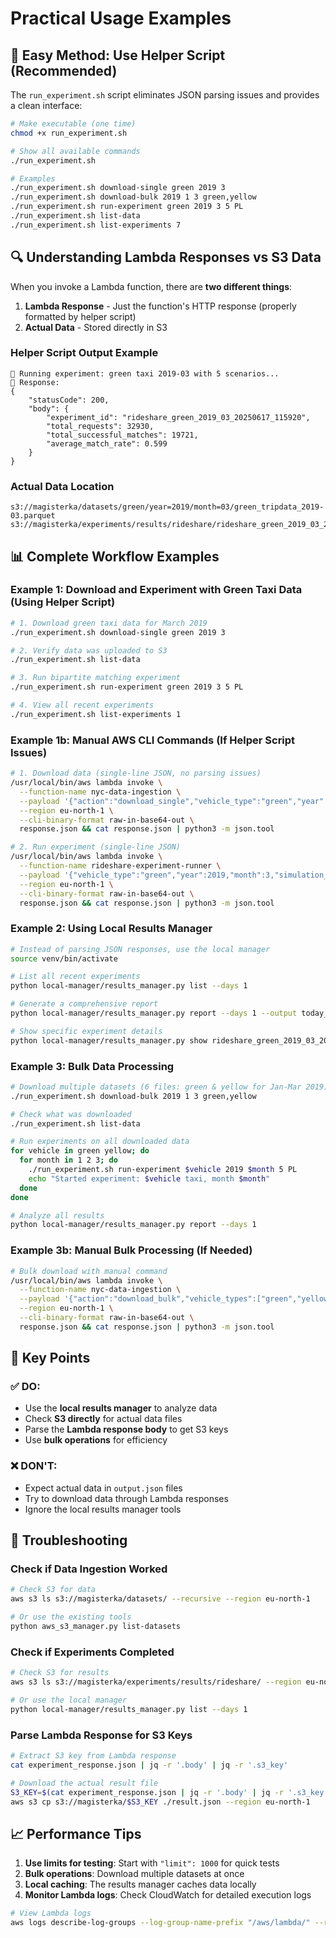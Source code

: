 # Practical Usage Examples

## 🎯 **Easy Method: Use Helper Script (Recommended)**

The `run_experiment.sh` script eliminates JSON parsing issues and provides a clean interface:

```bash
# Make executable (one time)
chmod +x run_experiment.sh

# Show all available commands
./run_experiment.sh

# Examples
./run_experiment.sh download-single green 2019 3
./run_experiment.sh download-bulk 2019 1 3 green,yellow
./run_experiment.sh run-experiment green 2019 3 5 PL
./run_experiment.sh list-data
./run_experiment.sh list-experiments 7
```

## 🔍 Understanding Lambda Responses vs S3 Data

When you invoke a Lambda function, there are **two different things**:

1. **Lambda Response** - Just the function's HTTP response (properly formatted by helper script)
2. **Actual Data** - Stored directly in S3

### Helper Script Output Example
```
🧪 Running experiment: green taxi 2019-03 with 5 scenarios...
📄 Response:
{
    "statusCode": 200,
    "body": {
        "experiment_id": "rideshare_green_2019_03_20250617_115920",
        "total_requests": 32930,
        "total_successful_matches": 19721,
        "average_match_rate": 0.599
    }
}
```

### Actual Data Location
```
s3://magisterka/datasets/green/year=2019/month=03/green_tripdata_2019-03.parquet
s3://magisterka/experiments/results/rideshare/rideshare_green_2019_03_20250617_115920_results.json
```

## 📊 Complete Workflow Examples

### Example 1: Download and Experiment with Green Taxi Data (Using Helper Script)

```bash
# 1. Download green taxi data for March 2019
./run_experiment.sh download-single green 2019 3

# 2. Verify data was uploaded to S3
./run_experiment.sh list-data

# 3. Run bipartite matching experiment
./run_experiment.sh run-experiment green 2019 3 5 PL

# 4. View all recent experiments
./run_experiment.sh list-experiments 1
```

### Example 1b: Manual AWS CLI Commands (If Helper Script Issues)

```bash
# 1. Download data (single-line JSON, no parsing issues)
/usr/local/bin/aws lambda invoke \
  --function-name nyc-data-ingestion \
  --payload '{"action":"download_single","vehicle_type":"green","year":2019,"month":3}' \
  --region eu-north-1 \
  --cli-binary-format raw-in-base64-out \
  response.json && cat response.json | python3 -m json.tool

# 2. Run experiment (single-line JSON)
/usr/local/bin/aws lambda invoke \
  --function-name rideshare-experiment-runner \
  --payload '{"vehicle_type":"green","year":2019,"month":3,"simulation_range":5,"acceptance_function":"PL"}' \
  --region eu-north-1 \
  --cli-binary-format raw-in-base64-out \
  response.json && cat response.json | python3 -m json.tool
```

### Example 2: Using Local Results Manager

```bash
# Instead of parsing JSON responses, use the local manager
source venv/bin/activate

# List all recent experiments
python local-manager/results_manager.py list --days 1

# Generate a comprehensive report
python local-manager/results_manager.py report --days 1 --output today_report.txt

# Show specific experiment details
python local-manager/results_manager.py show rideshare_green_2019_03_20241217_143022
```

### Example 3: Bulk Data Processing

```bash
# Download multiple datasets (6 files: green & yellow for Jan-Mar 2019)
./run_experiment.sh download-bulk 2019 1 3 green,yellow

# Check what was downloaded
./run_experiment.sh list-data

# Run experiments on all downloaded data
for vehicle in green yellow; do
  for month in 1 2 3; do
    ./run_experiment.sh run-experiment $vehicle 2019 $month 5 PL
    echo "Started experiment: $vehicle taxi, month $month"
  done
done

# Analyze all results
python local-manager/results_manager.py report --days 1
```

### Example 3b: Manual Bulk Processing (If Needed)

```bash
# Bulk download with manual command
/usr/local/bin/aws lambda invoke \
  --function-name nyc-data-ingestion \
  --payload '{"action":"download_bulk","vehicle_types":["green","yellow"],"year":2019,"start_month":1,"end_month":3}' \
  --region eu-north-1 \
  --cli-binary-format raw-in-base64-out \
  response.json && cat response.json | python3 -m json.tool
```

## 🎯 Key Points

### ✅ DO:
- Use the **local results manager** to analyze data
- Check **S3 directly** for actual data files
- Parse the **Lambda response body** to get S3 keys
- Use **bulk operations** for efficiency

### ❌ DON'T:
- Expect actual data in `output.json` files
- Try to download data through Lambda responses
- Ignore the local results manager tools

## 🔧 Troubleshooting

### Check if Data Ingestion Worked
```bash
# Check S3 for data
aws s3 ls s3://magisterka/datasets/ --recursive --region eu-north-1

# Or use the existing tools
python aws_s3_manager.py list-datasets
```

### Check if Experiments Completed
```bash
# Check S3 for results
aws s3 ls s3://magisterka/experiments/results/rideshare/ --region eu-north-1

# Or use the local manager
python local-manager/results_manager.py list --days 1
```

### Parse Lambda Response for S3 Keys
```bash
# Extract S3 key from Lambda response
cat experiment_response.json | jq -r '.body' | jq -r '.s3_key'

# Download the actual result file
S3_KEY=$(cat experiment_response.json | jq -r '.body' | jq -r '.s3_key')
aws s3 cp s3://magisterka/$S3_KEY ./result.json --region eu-north-1
```

## 📈 Performance Tips

1. **Use limits for testing**: Start with `"limit": 1000` for quick tests
2. **Bulk operations**: Download multiple datasets at once
3. **Local caching**: The results manager caches data locally
4. **Monitor Lambda logs**: Check CloudWatch for detailed execution logs

```bash
# View Lambda logs
aws logs describe-log-groups --log-group-name-prefix "/aws/lambda/" --region eu-north-1
``` 